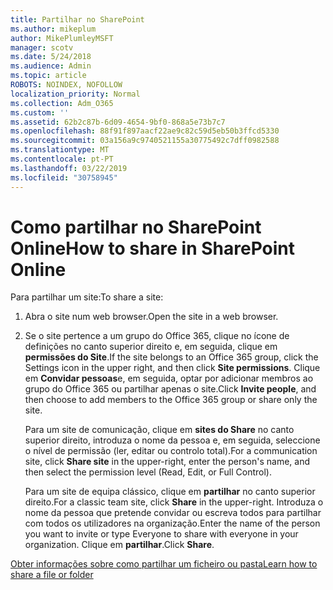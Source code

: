 ```yaml
---
title: Partilhar no SharePoint
ms.author: mikeplum
author: MikePlumleyMSFT
manager: scotv
ms.date: 5/24/2018
ms.audience: Admin
ms.topic: article
ROBOTS: NOINDEX, NOFOLLOW
localization_priority: Normal
ms.collection: Adm_O365
ms.custom: ''
ms.assetid: 62b2c87b-6d09-4654-9bf0-868a5e73b7c7
ms.openlocfilehash: 88f91f897aacf22ae9c82c59d5eb50b3ffcd5330
ms.sourcegitcommit: 03a156a9c9740521155a30775492c7dff0982588
ms.translationtype: MT
ms.contentlocale: pt-PT
ms.lasthandoff: 03/22/2019
ms.locfileid: "30758945"
---
```

# <a name="how-to-share-in-sharepoint-online"></a><span data-ttu-id="aedb4-102">Como partilhar no SharePoint Online</span><span class="sxs-lookup"><span data-stu-id="aedb4-102">How to share in SharePoint Online</span></span>

<span data-ttu-id="aedb4-103">Para partilhar um site:</span><span class="sxs-lookup"><span data-stu-id="aedb4-103">To share a site:</span></span>
  
1. <span data-ttu-id="aedb4-104">Abra o site num web browser.</span><span class="sxs-lookup"><span data-stu-id="aedb4-104">Open the site in a web browser.</span></span>
    
2. <span data-ttu-id="aedb4-105">Se o site pertence a um grupo do Office 365, clique no ícone de definições no canto superior direito e, em seguida, clique em **permissões do Site**.</span><span class="sxs-lookup"><span data-stu-id="aedb4-105">If the site belongs to an Office 365 group, click the Settings icon in the upper right, and then click **Site permissions**.</span></span> <span data-ttu-id="aedb4-106">Clique em **Convidar pessoas**e, em seguida, optar por adicionar membros ao grupo do Office 365 ou partilhar apenas o site.</span><span class="sxs-lookup"><span data-stu-id="aedb4-106">Click **Invite people**, and then choose to add members to the Office 365 group or share only the site.</span></span> 
    
    <span data-ttu-id="aedb4-107">Para um site de comunicação, clique em **sites do Share** no canto superior direito, introduza o nome da pessoa e, em seguida, seleccione o nível de permissão (ler, editar ou controlo total).</span><span class="sxs-lookup"><span data-stu-id="aedb4-107">For a communication site, click **Share site** in the upper-right, enter the person's name, and then select the permission level (Read, Edit, or Full Control).</span></span> 
    
    <span data-ttu-id="aedb4-108">Para um site de equipa clássico, clique em **partilhar** no canto superior direito.</span><span class="sxs-lookup"><span data-stu-id="aedb4-108">For a classic team site, click **Share** in the upper-right.</span></span> <span data-ttu-id="aedb4-109">Introduza o nome da pessoa que pretende convidar ou escreva todos para partilhar com todos os utilizadores na organização.</span><span class="sxs-lookup"><span data-stu-id="aedb4-109">Enter the name of the person you want to invite or type Everyone to share with everyone in your organization.</span></span> <span data-ttu-id="aedb4-110">Clique em **partilhar**.</span><span class="sxs-lookup"><span data-stu-id="aedb4-110">Click **Share**.</span></span>
    
[<span data-ttu-id="aedb4-111">Obter informações sobre como partilhar um ficheiro ou pasta</span><span class="sxs-lookup"><span data-stu-id="aedb4-111">Learn how to share a file or folder</span></span>](https://go.microsoft.com/fwlink/?linkid=511430)
  

